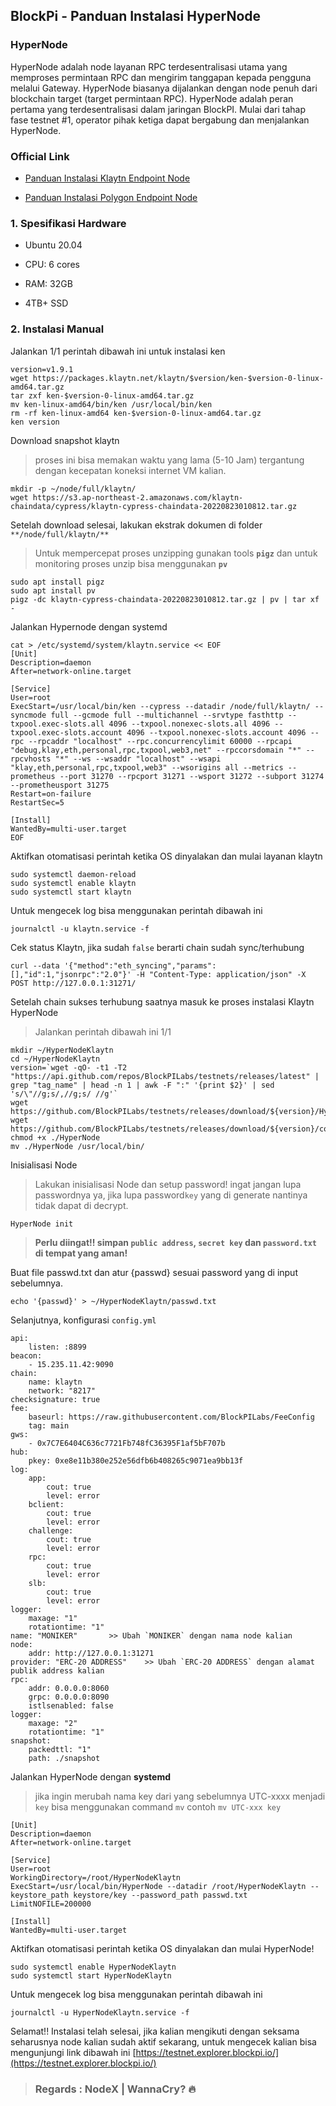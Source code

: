 ## BlockPi - Panduan Instalasi HyperNode

 ### HyperNode

HyperNode adalah node layanan RPC terdesentralisasi utama yang memproses permintaan RPC dan mengirim tanggapan kepada pengguna melalui Gateway. HyperNode biasanya dijalankan dengan node penuh dari blockchain target (target permintaan RPC). HyperNode adalah peran pertama yang terdesentralisasi dalam jaringan BlockPI. Mulai dari tahap fase testnet #1, operator pihak ketiga dapat bergabung dan menjalankan HyperNode. 

### Official Link

- [Panduan Instalasi Klaytn Endpoint Node](https://testnet-docs.blockpi.io/guide-for-operators/target-rpc-node/klaytn-endpoint-node-installation)

- [Panduan Instalasi  Polygon Endpoint Node](https://testnet-docs.blockpi.io/guide-for-operators/target-rpc-node/polygon-endpoint-node-installation)

### 1. Spesifikasi Hardware 

- Ubuntu 20.04 

- CPU: 6 cores
 
- RAM: 32GB
    
- 4TB+ SSD

### 2. Instalasi Manual
Jalankan 1/1 perintah dibawah ini untuk instalasi ken

```
version=v1.9.1
wget https://packages.klaytn.net/klaytn/$version/ken-$version-0-linux-amd64.tar.gz
tar zxf ken-$version-0-linux-amd64.tar.gz
mv ken-linux-amd64/bin/ken /usr/local/bin/ken
rm -rf ken-linux-amd64 ken-$version-0-linux-amd64.tar.gz
ken version
``` 
Download snapshot klaytn
> proses ini bisa memakan waktu yang lama (5-10 Jam) tergantung dengan kecepatan koneksi  internet VM kalian. 

```
mkdir -p ~/node/full/klaytn/
wget https://s3.ap-northeast-2.amazonaws.com/klaytn-chaindata/cypress/klaytn-cypress-chaindata-20220823010812.tar.gz
``` 
Setelah download selesai, lakukan ekstrak dokumen di folder `**/node/full/klaytn/**`
> Untuk mempercepat proses unzipping gunakan tools **`pigz`**  dan untuk monitoring proses unzip bisa menggunakan **`pv`**

```
sudo apt install pigz 
sudo apt install pv
pigz -dc klaytn-cypress-chaindata-20220823010812.tar.gz | pv | tar xf -
``` 
Jalankan Hypernode dengan systemd

```
cat > /etc/systemd/system/klaytn.service << EOF
[Unit]
Description=daemon
After=network-online.target

[Service]
User=root
ExecStart=/usr/local/bin/ken --cypress --datadir /node/full/klaytn/ --syncmode full --gcmode full --multichannel --srvtype fasthttp --txpool.exec-slots.all 4096 --txpool.nonexec-slots.all 4096 --txpool.exec-slots.account 4096 --txpool.nonexec-slots.account 4096 --rpc --rpcaddr "localhost" --rpc.concurrencylimit 60000 --rpcapi "debug,klay,eth,personal,rpc,txpool,web3,net" --rpccorsdomain "*" --rpcvhosts "*" --ws --wsaddr "localhost" --wsapi "klay,eth,personal,rpc,txpool,web3" --wsorigins all --metrics --prometheus --port 31270 --rpcport 31271 --wsport 31272 --subport 31274 --prometheusport 31275
Restart=on-failure
RestartSec=5

[Install]
WantedBy=multi-user.target
EOF
``` 
Aktifkan otomatisasi perintah ketika OS dinyalakan dan mulai layanan klaytn
```
sudo systemctl daemon-reload
sudo systemctl enable klaytn
sudo systemctl start klaytn
```

Untuk mengecek log bisa menggunakan perintah dibawah ini
```
journalctl -u klaytn.service -f
```
Cek status Klaytn, jika sudah `false` berarti chain sudah sync/terhubung

```
curl --data '{"method":"eth_syncing","params":[],"id":1,"jsonrpc":"2.0"}' -H "Content-Type: application/json" -X POST http://127.0.0.1:31271/
``` 
Setelah chain sukses terhubung saatnya masuk ke proses instalasi Klaytn HyperNode
> Jalankan perintah dibawah ini 1/1

```
mkdir ~/HyperNodeKlaytn
cd ~/HyperNodeKlaytn
version=`wget -qO- -t1 -T2 "https://api.github.com/repos/BlockPILabs/testnets/releases/latest" | grep "tag_name" | head -n 1 | awk -F ":" '{print $2}' | sed 's/\"//g;s/,//g;s/ //g'`
wget https://github.com/BlockPILabs/testnets/releases/download/${version}/HyperNode
wget https://github.com/BlockPILabs/testnets/releases/download/${version}/config.yml
chmod +x ./HyperNode
mv ./HyperNode /usr/local/bin/
``` 
Inisialisasi Node
> Lakukan inisialisasi Node dan setup password! ingat jangan lupa passwordnya ya, jika lupa password`key` yang di generate nantinya tidak dapat di decrypt.

```
HyperNode init
``` 
> **Perlu diingat!! simpan `public address`, `secret key` dan `password.txt` di tempat yang aman!**

Buat file passwd.txt dan atur {passwd} sesuai password yang di input sebelumnya.

```
echo '{passwd}' > ~/HyperNodeKlaytn/passwd.txt
``` 
Selanjutnya, konfigurasi `config.yml` 

```
api:
    listen: :8899
beacon:
    - 15.235.11.42:9090
chain:
    name: klaytn
    network: "8217"
checksignature: true
fee:
    baseurl: https://raw.githubusercontent.com/BlockPILabs/FeeConfig
    tag: main
gws:
    - 0x7C7E6404C636c7721Fb748fC36395F1af5bF707b
hub:
    pkey: 0xe8e11b380e252e56dfb6b408265c9071ea9bb13f
log:
    app:
        cout: true
        level: error
    bclient:
        cout: true
        level: error
    challenge:
        cout: true
        level: error
    rpc:
        cout: true
        level: error
    slb:
        cout: true
        level: error
logger:
    maxage: "1"
    rotationtime: "1"
name: "MONIKER"       >> Ubah `MONIKER` dengan nama node kalian
node:
    addr: http://127.0.0.1:31271
provider: "ERC-20 ADDRESS"    >> Ubah `ERC-20 ADDRESS` dengan alamat publik address kalian
rpc:
    addr: 0.0.0.0:8060
    grpc: 0.0.0.0:8090
    istlsenabled: false
logger:
    maxage: "2"
    rotationtime: "1"
snapshot:
    packedttl: "1"
    path: ./snapshot
``` 
Jalankan HyperNode dengan **systemd**
> jika ingin merubah nama key dari yang sebelumnya UTC-xxxx menjadi `key` bisa menggunakan command `mv` contoh `mv UTC-xxx key`

```
[Unit]
Description=daemon
After=network-online.target

[Service]
User=root
WorkingDirectory=/root/HyperNodeKlaytn
ExecStart=/usr/local/bin/HyperNode --datadir /root/HyperNodeKlaytn --keystore_path keystore/key --password_path passwd.txt
LimitNOFILE=200000

[Install]
WantedBy=multi-user.target
``` 
Aktifkan otomatisasi perintah ketika OS dinyalakan dan mulai HyperNode!
```
sudo systemctl enable HyperNodeKlaytn
sudo systemctl start HyperNodeKlaytn
```

Untuk mengecek log bisa menggunakan perintah dibawah ini

```
journalctl -u HyperNodeKlaytn.service -f
```

Selamat!! Instalasi telah selesai, jika kalian mengikuti dengan seksama seharusnya node kalian sudah aktif sekarang, untuk mengecek kalian bisa mengunjungi link dibawah ini [https://testnet.explorer.blockpi.io/](https://testnet.explorer.blockpi.io/)


> ### Regards : NodeX | WannaCry? 🔥











